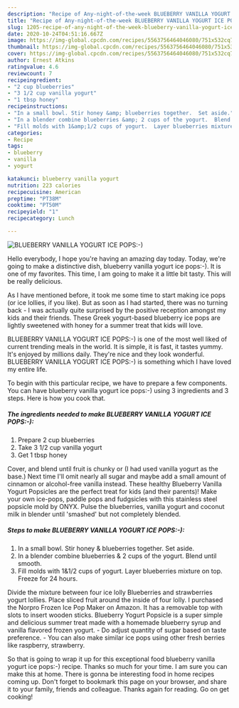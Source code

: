 ```yaml
---
description: "Recipe of Any-night-of-the-week BLUEBERRY VANILLA YOGURT ICE POPS:-)"
title: "Recipe of Any-night-of-the-week BLUEBERRY VANILLA YOGURT ICE POPS:-)"
slug: 1205-recipe-of-any-night-of-the-week-blueberry-vanilla-yogurt-ice-pops
date: 2020-10-24T04:51:16.667Z
image: https://img-global.cpcdn.com/recipes/5563756464046080/751x532cq70/blueberry-vanilla-yogurt-ice-pops-recipe-main-photo.jpg
thumbnail: https://img-global.cpcdn.com/recipes/5563756464046080/751x532cq70/blueberry-vanilla-yogurt-ice-pops-recipe-main-photo.jpg
cover: https://img-global.cpcdn.com/recipes/5563756464046080/751x532cq70/blueberry-vanilla-yogurt-ice-pops-recipe-main-photo.jpg
author: Ernest Atkins
ratingvalue: 4.6
reviewcount: 7
recipeingredient:
- "2 cup blueberries"
- "3 1/2 cup vanilla yogurt"
- "1 tbsp honey"
recipeinstructions:
- "In a small bowl. Stir honey &amp; blueberries together.  Set aside."
- "In a blender combine blueberries &amp; 2 cups of the yogurt.  Blend until smooth."
- "Fill molds with 1&amp;1/2 cups of yogurt.  Layer blueberries mixture on top. Freeze for 24 hours."
categories:
- Recipe
tags:
- blueberry
- vanilla
- yogurt

katakunci: blueberry vanilla yogurt 
nutrition: 223 calories
recipecuisine: American
preptime: "PT38M"
cooktime: "PT50M"
recipeyield: "1"
recipecategory: Lunch

---
```



![BLUEBERRY VANILLA YOGURT ICE POPS:-)](https://img-global.cpcdn.com/recipes/5563756464046080/751x532cq70/blueberry-vanilla-yogurt-ice-pops-recipe-main-photo.jpg)

Hello everybody, I hope you're having an amazing day today. Today, we're going to make a distinctive dish, blueberry vanilla yogurt ice pops:-). It is one of my favorites. This time, I am going to make it a little bit tasty. This will be really delicious.

As I have mentioned before, it took me some time to start making ice pops (or ice lollies, if you like). But as soon as I had started, there was no turning back - I was actually quite surprised by the positive reception amongst my kids and their friends. These Greek yogurt-based blueberry ice pops are lightly sweetened with honey for a summer treat that kids will love.

BLUEBERRY VANILLA YOGURT ICE POPS:-) is one of the most well liked of current trending meals in the world. It is simple, it is fast, it tastes yummy. It's enjoyed by millions daily. They're nice and they look wonderful. BLUEBERRY VANILLA YOGURT ICE POPS:-) is something which I have loved my entire life.


To begin with this particular recipe, we have to prepare a few components. You can have blueberry vanilla yogurt ice pops:-) using 3 ingredients and 3 steps. Here is how you cook that.

<!--inarticleads1-->

##### The ingredients needed to make BLUEBERRY VANILLA YOGURT ICE POPS:-):

1. Prepare 2 cup blueberries
1. Take 3 1/2 cup vanilla yogurt
1. Get 1 tbsp honey


Cover, and blend until fruit is chunky or (I had used vanilla yogurt as the base.) Next time I&#39;ll omit nearly all sugar and maybe add a small amount of cinnamon or alcohol-free vanilla instead. These healthy Blueberry Vanilla Yogurt Popsicles are the perfect treat for kids (and their parents)! Make your own ice-pops, paddle pops and fudgsicles with this stainless steel popsicle mold by ONYX. Pulse the blueberries, vanilla yogurt and coconut milk in blender until &#39;smashed&#39; but not completely blended. 

<!--inarticleads2-->

##### Steps to make BLUEBERRY VANILLA YOGURT ICE POPS:-):

1. In a small bowl. Stir honey &amp; blueberries together.  Set aside.
1. In a blender combine blueberries &amp; 2 cups of the yogurt.  Blend until smooth.
1. Fill molds with 1&amp;1/2 cups of yogurt.  Layer blueberries mixture on top. Freeze for 24 hours.


Divide the mixture between four ice lolly Blueberries and strawberries yogurt lollies. Place sliced fruit around the inside of four lolly. I purchased the Norpro Frozen Ice Pop Maker on Amazon. It has a removable top with slots to insert wooden sticks. Blueberry Yogurt Popsicle is a super simple and delicious summer treat made with a homemade blueberry syrup and vanilla flavored frozen yogurt. - Do adjust quantity of sugar based on taste preference. - You can also make similar ice pops using other fresh berries like raspberry, strawberry. 

So that is going to wrap it up for this exceptional food blueberry vanilla yogurt ice pops:-) recipe. Thanks so much for your time. I am sure you can make this at home. There is gonna be interesting food in home recipes coming up. Don't forget to bookmark this page on your browser, and share it to your family, friends and colleague. Thanks again for reading. Go on get cooking!
